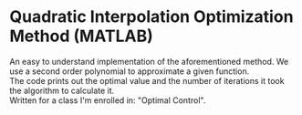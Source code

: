 # Quadratic Interpolation Optimization Method (MATLAB)
An easy to understand implementation of the aforementioned method. 
We use a second order polynomial to approximate a given function.
<br>
The code prints out the optimal value and the number of iterations it took the algorithm to calculate it.
<br>
Written for a class I'm enrolled in: "Optimal Control".